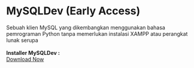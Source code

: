 # MySQLDev (Early Access)
 Sebuah klien MySQL yang dikembangkan menggunakan bahasa pemrograman Python tanpa memerlukan instalasi XAMPP atau perangkat lunak serupa 
 <br><br>
 <b>Installer MySQLDev :</b>
 <br>
 <a href="https://fierza-dev.github.io/installer.py" class="focus:outline-none text-white bg-purple-700 hover:bg-purple-800 focus:ring-4 focus:ring-purple-300 font-medium rounded-lg text-sm px-5 py-2.5 mb-2  dark:bg-purple-600 dark:hover:bg-purple-700 dark:focus:ring-purple-900">Download Now</a>
